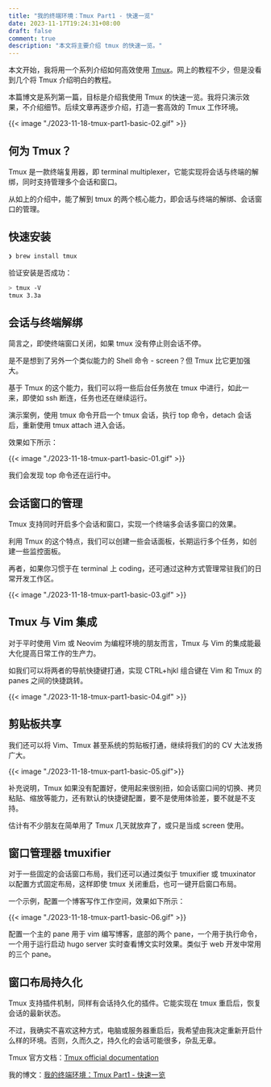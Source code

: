 ```yaml
---
title: "我的终端环境：Tmux Part1 - 快速一览"
date: 2023-11-17T19:24:31+08:00
draft: false
comment: true
description: "本文将主要介绍 tmux 的快速一览。"
---
```


本文开始，我将用一个系列介绍如何高效使用 [Tmux](https://github.com/tmux/tmux)。网上的教程不少，但是没看到几个将 Tmux 介绍明白的教程。

本篇博文是系列第一篇，目标是介绍我使用 Tmux 的快速一览。我将只演示效果，不介绍细节。后续文章再逐步介绍，打造一套高效的 Tmux 工作环境。

{{< image "./2023-11-18-tmux-part1-basic-02.gif" >}}

## 何为 Tmux？

Tmux 是一款终端复用器，即 terminal multiplexer，它能实现将会话与终端的解绑，同时支持管理多个会话和窗口。


从如上的介绍中，能了解到 tmux 的两个核心能力，即会话与终端的解绑、会话窗口的管理。

## 快速安装

```bash
❯ brew install tmux
```

验证安装是否成功：

```bash
> tmux -V
tmux 3.3a
```

## 会话与终端解绑

简言之，即使终端窗口关闭，如果 tmux 没有停止则会话不停。

是不是想到了另外一个类似能力的 Shell 命令 - screen？但 Tmux 比它更加强大。

基于 Tmux 的这个能力，我们可以将一些后台任务放在 tmux 中进行，如此一来，即使如 ssh 断连，任务也还在继续运行。

演示案例，使用 tmux 命令开启一个 tmux 会话，执行 top 命令，detach 会话后，重新使用 tmux attach 进入会话。

效果如下所示：

{{< image "./2023-11-18-tmux-part1-basic-01.gif" >}}

我们会发现 top 命令还在运行中。

## 会话窗口的管理

Tmux 支持同时开启多个会话和窗口，实现一个终端多会话多窗口的效果。

利用 Tmux 的这个特点，我们可以创建一些会话面板，长期运行多个任务，如创建一些监控面板。

再者，如果你习惯于在 terminal 上 coding，还可通过这种方式管理常驻我们的日常开发工作区。

{{< image "./2023-11-18-tmux-part1-basic-03.gif" >}}

## Tmux 与 Vim 集成

对于平时使用 Vim 或 Neovim 为编程环境的朋友而言，Tmux 与 Vim 的集成能最大化提高日常工作的生产力。

如我们可以将两者的导航快捷键打通，实现 CTRL+hjkl 组合键在 Vim 和 Tmux 的 panes 之间的快捷跳转。

{{< image "./2023-11-18-tmux-part1-basic-04.gif" >}}

## 剪贴板共享

我们还可以将 Vim、Tmux 甚至系统的剪贴板打通，继续将我们的的 CV 大法发扬广大。

{{< image "./2023-11-18-tmux-part1-basic-05.gif">}}

补充说明，Tmux 如果没有配置好，使用起来很别扭，如会话窗口间的切换、拷贝粘贴、缩放等能力，还有默认的快捷键配置，要不是使用体验差，要不就是不支持。

估计有不少朋友在简单用了 Tmux 几天就放弃了，或只是当成 screen 使用。

## 窗口管理器 tmuxifier

对于一些固定的会话窗口布局，我们还可以通过类似于 tmuxifier 或 tmuxinator 以配置方式固定布局，这样即使 tmux 关闭重启，也可一键开启窗口布局。

一个示例，配置一个博客写作工作空间，效果如下所示：

{{< image "./2023-11-18-tmux-part1-basic-06.gif" >}}

配置一个主的 pane 用于 vim 编写博客，底部的两个 pane，一个用于执行命令，一个用于运行启动 hugo server 实时查看博文实时效果。类似于 web 开发中常用的三个 pane。

## 窗口布局持久化

Tmux 支持插件机制，同样有会话持久化的插件。它能实现在 tmux 重启后，恢复会话的最新状态。

不过，我确实不喜欢这种方式，电脑或服务器重启后，我希望由我决定重新开启什么样的环境。否则，久而久之，持久化的会话可能很多，杂乱无章。


Tmux 官方文档：[Tmux official documentation](https://github.com/tmux/tmux/wiki)

我的博文：[我的终端环境：Tmux Part1 - 快速一览](https://www.poloxue.com/posts/2023-11-18-tmux-part1-basic/)

